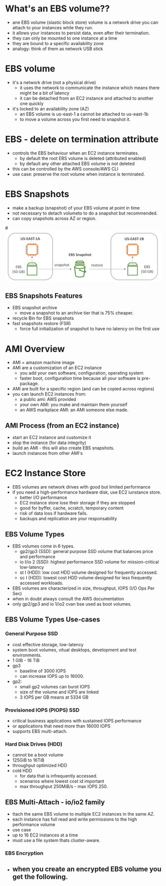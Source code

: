 # What's an EBS volume??
- ane EBS volume (slastic block store) volume is a network drive you can attach to your instances while they run.
- it allows your instances to persist data, even after their termination.
- they can only be mounted to one instance at a time
- they are bound to a specific availability zone
- analogy: think of them as network USB stick

# EBS volume
- it's a network drive (not a physical drive)
  - it uses the network to communicate the instance which means there might be a bit of latency
  - it can be detached from an EC2 instance and attached to another one quickly
- it's locked to an availability zone (AZ)
  - an EBS volume is us-east-1 a cannot be attached to us-east-1b
  - to move a volume across you first need to snapshot it.

# EBS - delete on termination attribute
- controls the EBS behaviour when an EC2 instance terminates.
  - by default the root EBS volume is deleted (attributed enabled)
  - by default any other attached EBS volume is not deleted
- this can be controlled by the AWS console/AWS CLI
- use case: preserve the root volume when instance is terminated.

# EBS Snapshots
- make a backup (snapshot) of your EBS volume at point in time
- not necessary to detach volumeto to do a snapshot but recommended.
- can copy snapshots across AZ or region.

#![aws-image](https://github.com/aws-expert/learning-aws-solutions-architect/blob/main/images/aws11.png)

## EBS Snapshots Features
- EBS snapshot archive
  - move a snapshot to an archive tier that is 75% cheaper.
- recycle Bin for EBS snapshots
- fast snapshots restore (FSR)
  - force full initialization of snapshot to have no latency on the first use


# AMI Overview
- AMI = amazon machine image
- AMI are a customization of an EC2 instance
  - you add your own software, configuration, operating system
  - faster boot, configuration time because all your software is pre-package.
- AMI are built for a specific region (and can be copied across regions)
- you can launch EC2 instances from:
  - a public ami: AWS provided
  - your own AMI: you make and maintain them yourself
  - an AWS markplace AMI: an AMI someone else made.
  

## AMI Process (from an EC2 instance)
- start an EC2 instance and customize it
- stop the instance (for data integrity)
- build an AMI - this will also create EBS snapshots.
- launch instances from other AMI's

# EC2 Instance Store
- EBS volumes are network drives with good but limited performance
- if you need a high-performance hardware disk, use EC2 iunstance store.
  - better I/O performance
  - EC2 instance store lose their storage if they are stopped
  - good for byffer, cache, scratch, temporary content
  - risk of data loss if hardware fails.
  - backups and replication are your responsability

## EBS Volume Types
- EBS volumes come in 6 types.
  - gp2/gp3 (SSD): general purpose SSD volume that balances price and performance
  - io I/io 2 (SSD): highest performance SSD volume for mission-critical low-latency
  - st I (HDD): low cost HDD volume designed for frequently accessed.
  - sc I (HDD): lowest cost HDD volume designed for less frequently accessed workloads.
- EBS volumes are characterized in size, throughput, IOPS (I/O Ops Per Sec)
- when in doubt always consult the AWS documentation
- only gp2/gp3 and io 1/io2 cvan bse used as boot volumes.

## EBS Volume Types Use-cases
### General Purpose SSD
- cost effective storage, low-latency
- system boot volumes, vitual desktops, development and test environments.
- 1 GIB - 16 TiB
- gp3
  - baseline of 3000 IOPS
  - can increase IOPS up to 16000.
- gp2:
  - small gp2 volumes can burst IOPS
  - size of the volume and IOPS are linked
  - 3 IOPS per GB means at 5334 GB

### Provisioned IOPS (PIOPS) SSD
- critical business applications with sustained IOPS performance
- or applications that need more than 16000 IOPS
- supports EBS multi-attach.


### Hard Disk Drives (HDD)
- cannot be a boot volume
- 125GiB to 16TiB
- throughput optimized HDD
- cold HDD
  - for data that is infrequently accessed.
  - scenarios where lowest cost id important
  - max throughput 250MiB/s - max IOPS 250.

## EBS Multi-Attach - io/io2 family
- ttach the same EBS volume to multiple EC2 instances in the same AZ.
- each instance has full read and write permissions to the high performance volume
- use case  
- up to 16 EC2 instances at a time
- must use a file system thats cluster-aware.

### EBS Encryption
- when you create an encrypted EBS volume you get the following.
  - 

















